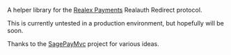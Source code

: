 A helper library for the [Realex Payments](http://www.realexpayments.co.uk/) Realauth Redirect protocol.

This is currently untested in a production environment, but hopefully will be soon.

Thanks to the [SagePayMvc](https://github.com/JeremySkinner/SagePayMvc) project for various ideas.